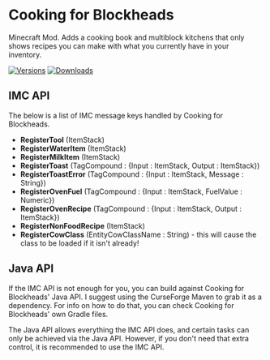 # Cooking for Blockheads

Minecraft Mod. Adds a cooking book and multiblock kitchens that only shows recipes you can make with what you currently have in your inventory.

[![Versions](http://cf.way2muchnoise.eu/versions/cooking-for-blockheads.svg)](https://minecraft.curseforge.com/projects/cooking-for-blockheads) [![Downloads](http://cf.way2muchnoise.eu/full_cooking-for-blockheads_downloads.svg)](https://minecraft.curseforge.com/projects/cooking-for-blockheads)

## IMC API

The below is a list of IMC message keys handled by Cooking for Blockheads.

* **RegisterTool** (ItemStack)
* **RegisterWaterItem** (ItemStack)
* **RegisterMilkItem** (ItemStack)
* **RegisterToast** (TagCompound : {Input : ItemStack, Output : ItemStack})
* **RegisterToastError** (TagCompound : {Input : ItemStack, Message : String})
* **RegisterOvenFuel** (TagCompound : {Input : ItemStack, FuelValue : Numeric})
* **RegisterOvenRecipe** (TagCompound : {Input : ItemStack, Output : ItemStack})
* **RegisterNonFoodRecipe** (ItemStack)
* **RegisterCowClass** (EntityCowClassName : String) - this will cause the class to be loaded if it isn't already!

## Java API

If the IMC API is not enough for you, you can build against Cooking for Blockheads' Java API. I suggest using the CurseForge Maven to grab it as a dependency. For info on how to do that, you can check Cooking for Blockheads' own Gradle files.

The Java API allows everything the IMC API does, and certain tasks can only be achieved via the Java API.
However, if you don't need that extra control, it is recommended to use the IMC API.
